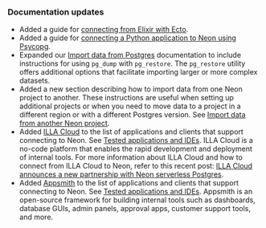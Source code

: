 ### Documentation updates

- Added a guide for [connecting from Elixir with Ecto](https://neon.tech/docs/guides/elixir-ecto).
- Added a guide for [connecting a Python application to Neon using Psycopg](https://neon.tech/docs/guides/python).
- Expanded our [Import data from Postgres](https://neon.tech/docs/import/import-from-postgres) documentation to include instructions for using `pg_dump` with `pg_restore`. The `pg_restore` utility offers additional options that facilitate importing larger or more complex datasets.
- Added a new section describing how to import data from one Neon project to another. These instructions are useful when setting up additional projects or when you need to move data to a  project in a different region or with a different Postgres version. See [Import data from another Neon project](https://neon.tech/docs/import/import-from-neon).
- Added [ILLA Cloud](https://www.illacloud.com/) to the list of applications and clients that support connecting to Neon. See [Tested applications and IDEs](/docs/connect/connect-postgres-gui#tested-gui-applications-and-ides). ILLA Cloud is a no-code platform that enables the rapid development and deployment of internal tools. For more information about ILLA Cloud and how to connect from ILLA Cloud to Neon, refer to this recent post: [ILLA Cloud announces a new partnership with Neon serverless Postgres](https://blog.illacloud.com/illa-cloud-announces-a-new-partnership-with-serverless-db-neon/).
- Added [Appsmith](https://www.appsmith.com/) to the list of applications and clients that support connecting to Neon. See [Tested applications and IDEs](/docs/connect/connect-postgres-gui#tested-gui-applications-and-ides). Appsmith is an open-source framework for building internal tools such as dashboards, database GUIs, admin panels, approval apps, customer support tools, and more.
